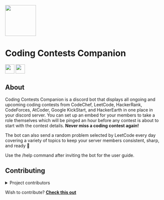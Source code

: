 <img src='https://i.imgur.com/3aNn4U4.png' height='100px'/>
<h1>Coding Contests Companion</h2>
<a href="https://discord.com/api/oauth2/authorize?client_id=1023627528860086332&permissions=268435456&scope=bot%20applications.commands"><img src = "https://img.shields.io/badge/Invite Bot-Page?style=flat&color=1CA2F1" height = 30px></a> <a href="https://discord.gg/9sDtq74DMn"><img src = "https://img.shields.io/badge/Support Server-Page?style=flat&color=1CA2F1" height = 30px></a>

## About

Coding Contests Companion is a discord bot that displays all ongoing and upcoming coding contests from CodeChef, LeetCode, HackerRank, CodeForces, AtCoder, Google KickStart, and HackerEarth in one place in your discord server. You can set up an embed for your members to take a role themselves which will be pinged an hour before any contest is about to start with the contest details. **Never miss a coding contest again!**

The bot can also send a random problem selected by LeetCode every day covering a variety of topics to keep your server members consistent, sharp, and ready 💪

Use the /help command after inviting the bot for the user guide.

## Contributing

<details>
<summary>Project contributors</summary>

### 

| | **Contribution**|
| --- | --- |
| [B4CKF1SH](https://github.com/B4CKF1SH) | Added support for AtCoder |
| [Taduri Saimahesh](https://github.com/saimaheshtaduri) | Added support for HackerEarth |
| [Swoyam Siddharth Nayak](https://github.com/swoyam2609) | Corrected available platform details |
| [Souvik Nayak](https://github.com/Souvik-Nayak) | Wrote the setup instructions |
| [Sahil Anower](https://github.com/SahilAnower) | Added support for Google KickStart |

</details>

Wish to contribute? **[Check this out](CONTRIBUTING.md)**